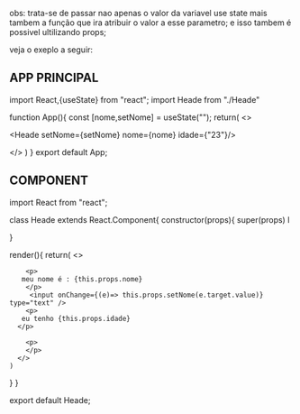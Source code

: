 
obs: trata-se de passar nao apenas o valor da variavel use state mais tambem a função que ira atribuir o valor a esse parametro;
e isso tambem é possivel ultilizando props;

veja o exeplo a seguir:


## APP PRINCIPAL

import React,{useState} from "react";
import Heade from "./Heade"

 function App(){
   const [nome,setNome] = useState("");
  return(
  <>
   
  <Heade setNome={setNome} nome={nome} idade={"23"}/>
  
  </>
)
}
export default App;




## COMPONENT


import React from "react";

class Heade extends React.Component{
  constructor(props){
    super(props)
    l
    
    
  }
  
  render(){
    return(
      <>
        
        <p>
       meu nome é : {this.props.nome}
        </p>
         <input onChange={(e)=> this.props.setNome(e.target.value)} type="text" />
        <p>
       eu tenho {this.props.idade}
      </p>

        <p>
        </p>
      </>
    )
  }
}

export default Heade; 
